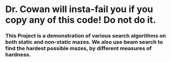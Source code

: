 # Dr. Cowan will insta-fail you if you copy any of this code! Do not do it.
### This Project is a demonstration of various search algorithms on both static and non-static mazes. We also use beam search to find the hardest possible mazes, by different measures of hardness. 
